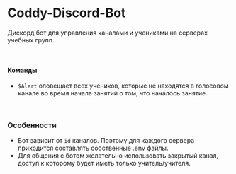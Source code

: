 # Coddy-Discord-Bot
 Дискорд бот для управления каналами и учениками на серверах учебных групп.

<br/>

#### Команды
- ```$Alert``` оповещает всех учеников, которые не находятся в голосовом канале во время начала занятий о том,
что началось занятие.

<br/>

### Особенности
- Бот зависит от ```id``` каналов. Поэтому для каждого сервера приходится составлять собственные .env файлы.
- Для общения с ботом желательно использовать закрытый канал, доступ к которому будет иметь только учитель/учителя.
